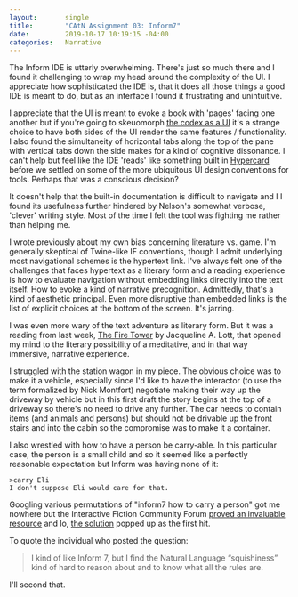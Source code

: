 ```yaml
---
layout:       single
title:        "CAtN Assignment 03: Inform7"
date:         2019-10-17 10:19:15 -04:00
categories:   Narrative
---
```


The Inform IDE is utterly overwhelming. There's just so much there and I found it challenging to wrap my head around the complexity of the UI. I appreciate how sophisticated the IDE is, that it does all those things a good IDE is meant to do, but as an interface I found it frustrating and unintuitive.

I appreciate that the UI is meant to evoke a book with 'pages' facing one another but if you're going to skeuomorph [the codex as a UI](https://www.youtube.com/watch?v=pQHX-SjgQvQ) it's a strange choice to have both sides of the UI render the same features / functionality. I also found the simultaneity of horizontal tabs along the top of the pane with vertical tabs down the side makes for a kind of cognitive dissonance. I can't help but feel like the IDE 'reads' like something built in [Hypercard](https://arstechnica.com/gadgets/2019/05/25-years-of-hypercard-the-missing-link-to-the-web/) before we settled on some of the more ubiquitous UI design conventions for tools. Perhaps that was a conscious decision?

It doesn't help that the built-in documentation is difficult to navigate and I I found its usefulness further hindered by Nelson's somewhat verbose, 'clever' writing style. Most of the time I felt the tool was fighting me rather than helping me.

I wrote previously about my own bias concerning literature vs. game. I'm generally skeptical of Twine-like IF conventions, though I admit underlying most navigational schemes is the hypertext link. I've always felt one of the challenges that faces hypertext as a literary form and a reading experience is how to evaluate navigation without embedding links directly into the text itself. How to evoke a kind of narrative precognition. Admittedly, that's a kind of aesthetic principal. Even more disruptive than embedded links is the list of explicit choices at the bottom of the screen. It's jarring.

I was even more wary of the text adventure as literary form. But it was a reading from last week, [The Fire Tower](https://ifdb.tads.org/viewgame?id=fcm1ikz9ttr6i99a) by Jacqueline A. Lott, that opened my mind to the literary possibility of a meditative, and in that way immersive, narrative experience.

I struggled with the station wagon in my piece. The obvious choice was to make it a vehicle, especially since I'd like to have the interactor (to use the term formalized by Nick Montfort) negotiate making their way up the driveway by vehicle but in this first draft the story begins at the top of a driveway so there's no need to drive any further. The car needs to contain items (and animals and persons) but should not be drivable up the front stairs and into the cabin so the compromise was to make it a container.

I also wrestled with how to have a person be carry-able. In this particular case, the person is a small child and so it seemed like a perfectly reasonable expectation but Inform was having none of it:

```
>carry Eli
I don't suppose Eli would care for that.
```

Googling various permutations of "inform7 how to carry a person" got me nowhere but the Interactive Fiction Community Forum [proved an invaluable resource](https://intfiction.org/search?q=carry%20a%20person) and lo, [the solution](https://intfiction.org/t/carrying-a-person-verbose-debugging-output/2050) popped up as the first hit.

To quote the individual who posted the question:

> I kind of like Inform 7, but I find the Natural Language “squishiness” kind of hard to reason about and to know what all the rules are.

I'll second that.
